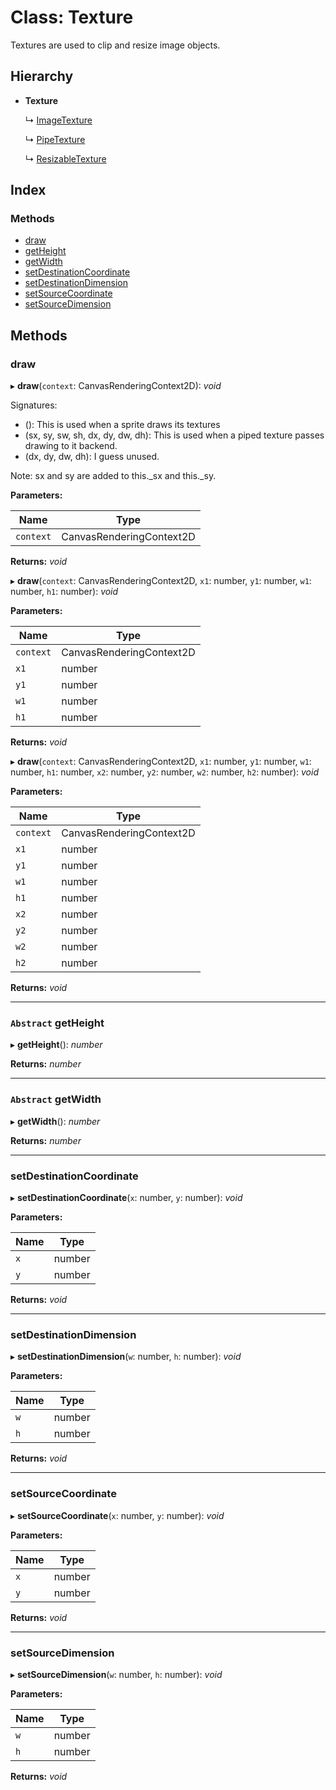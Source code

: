 
# Class: Texture

Textures are used to clip and resize image objects.

## Hierarchy

* **Texture**

  ↳ [ImageTexture](/api/classes/imagetexture)

  ↳ [PipeTexture](/api/classes/pipetexture)

  ↳ [ResizableTexture](/api/classes/resizabletexture)

## Index

### Methods

* [draw](/api/classes/texture#draw)
* [getHeight](/api/classes/texture#abstract-getheight)
* [getWidth](/api/classes/texture#abstract-getwidth)
* [setDestinationCoordinate](/api/classes/texture#setdestinationcoordinate)
* [setDestinationDimension](/api/classes/texture#setdestinationdimension)
* [setSourceCoordinate](/api/classes/texture#setsourcecoordinate)
* [setSourceDimension](/api/classes/texture#setsourcedimension)

## Methods

###  draw

▸ **draw**(`context`: CanvasRenderingContext2D): *void*

Signatures:
- (): This is used when a sprite draws its textures
- (sx, sy, sw, sh, dx, dy, dw, dh): This is used when a piped texture passes drawing to it backend.
- (dx, dy, dw, dh): I guess unused.

Note: sx and sy are added to this._sx and this._sy.

**Parameters:**

Name | Type |
------ | ------ |
`context` | CanvasRenderingContext2D |

**Returns:** *void*

▸ **draw**(`context`: CanvasRenderingContext2D, `x1`: number, `y1`: number, `w1`: number, `h1`: number): *void*

**Parameters:**

Name | Type |
------ | ------ |
`context` | CanvasRenderingContext2D |
`x1` | number |
`y1` | number |
`w1` | number |
`h1` | number |

**Returns:** *void*

▸ **draw**(`context`: CanvasRenderingContext2D, `x1`: number, `y1`: number, `w1`: number, `h1`: number, `x2`: number, `y2`: number, `w2`: number, `h2`: number): *void*

**Parameters:**

Name | Type |
------ | ------ |
`context` | CanvasRenderingContext2D |
`x1` | number |
`y1` | number |
`w1` | number |
`h1` | number |
`x2` | number |
`y2` | number |
`w2` | number |
`h2` | number |

**Returns:** *void*

___

### `Abstract` getHeight

▸ **getHeight**(): *number*

**Returns:** *number*

___

### `Abstract` getWidth

▸ **getWidth**(): *number*

**Returns:** *number*

___

###  setDestinationCoordinate

▸ **setDestinationCoordinate**(`x`: number, `y`: number): *void*

**Parameters:**

Name | Type |
------ | ------ |
`x` | number |
`y` | number |

**Returns:** *void*

___

###  setDestinationDimension

▸ **setDestinationDimension**(`w`: number, `h`: number): *void*

**Parameters:**

Name | Type |
------ | ------ |
`w` | number |
`h` | number |

**Returns:** *void*

___

###  setSourceCoordinate

▸ **setSourceCoordinate**(`x`: number, `y`: number): *void*

**Parameters:**

Name | Type |
------ | ------ |
`x` | number |
`y` | number |

**Returns:** *void*

___

###  setSourceDimension

▸ **setSourceDimension**(`w`: number, `h`: number): *void*

**Parameters:**

Name | Type |
------ | ------ |
`w` | number |
`h` | number |

**Returns:** *void*
